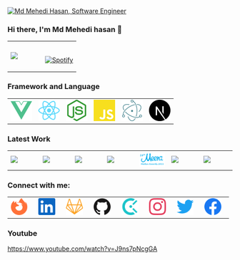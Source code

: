 
[![Md Mehedi Hasan, Software Engineer](https://github.com/Mahadi74/Mahadi74/blob/main/Animation.gif)](https://mehediswe.me)
### Hi there, I'm Md Mehedi hasan 👋

<table width="100%"> 
  <tr>
  <td width="50%">    
    <a href="https://github.com/Mahadi74"><img src="https://github-readme-stats.vercel.app/api?username=Mahadi74&count_private=true&show_icons=true&hide_border=true&theme=radical" height="165" /></a>
  </td>
  <td width="50%">
      
&nbsp; <br> [![Spotify](https://novatorem.vercel.app/api/spotify)]()

  </td>
  
  </table>

### Framework and Language 

<table width="100%"> 
  <tr>
  <td width="16.666%"> 
      <img src="https://github.com/Mahadi74/Mahadi74/blob/main/assest/vue.svg" width="100%"/>
   </td>
  <td width="16.666%">
      <img src="https://github.com/Mahadi74/Mahadi74/blob/main/assest/react.svg" width="100%"/>
  </td>
  <td width="16.666%">
       <img src="https://github.com/Mahadi74/Mahadi74/blob/main/assest/node.svg" width="100%"/>
   </td>
  <td width="16.666%">
       <img src="https://github.com/Mahadi74/Mahadi74/blob/main/assest/javascript.svg" width="100%"/>
  </td>
  <td width="16.666%">
       <img src="https://github.com/Mahadi74/Mahadi74/blob/main/assest/electron.svg" width="100%"/>
  </td>
  <td width="16.666%">
       <img src="https://github.com/Mahadi74/Mahadi74/blob/main/assest/next.svg" width="100%"/>
  </td>
  </table>

  ### Latest Work
<table width="100%"> 
  <tr>
    <td width="14.285%">
       <a href="https://healthbuddy.plus/"><img src="https://healthbuddy.plus/logo-img.svg" width="100%"/></a>
    </td>
    <td width="14.285%"> 
     <a herf="https://safeinternet.unicefbangladesh.org/"><img src="https://1688997010.rsc.cdn77.org/apple-touch-icon.png" width="100%"/></a>
   </td>
  <td width="14.285%">
      <a href="https://ncbelearning.fpmu.gov.bd/"><img src="https://ncbelearning.fpmu.gov.bd/img/NCB.2789fccb.png" width="100%"/></a>
  </td>
  <td width="14.285%">
       <a href="https://adolescent.nnsop.org/"><img src="https://adolescent.nnsop.org/assets/exported/logo.png" width="100%"/></a>
   </td>
  <td width="14.285%">
       <a href="https://www.meenamedia.unicefbangladesh.org/"><img src="https://github.com/Mahadi74/Mahadi74/blob/main/assest/meena.png" width="100%"/></a>
  </td>
  <td width="14.285%">
       <a href="https://apps.shopify.com/quick-announcement"><img src="https://cdn.shopify.com/app-store/listing_images/0cb1446aeda6fbf729b655a7ef127dfc/icon/CN/Nu6z0lu8CEAE=.jpg?height=168&quality=90&width=168" width="100%"/></a>
  </td>
  <td width="14.285%">
       <a href="https://volunteer.unicefbangladesh.org/wash-hand"><img src="https://www.meenamedia.unicefbangladesh.org/assets/user/img/favicon.ico" width="100%"/></a>
  </td>
  </table>

  ### Connect with me:

  <table width="100%"> 
  <tr>
   <td width="12.5%"> 
     <a href="https://mehediswe.me"> <img src="https://github.com/Mahadi74/Mahadi74/blob/main/assest/browser.svg" width="80%"/></a>
   </td>
    <td width="12.5%"> 
     <a href="https://www.linkedin.com/in/mahadi74"> <img src="https://github.com/Mahadi74/Mahadi74/blob/main/assest/linkedin.svg" width="80%"/></a>
   </td>
  <td width="12.5%">
      <a href="https://gitlab.com/Mahadi74"><img src="https://github.com/Mahadi74/Mahadi74/blob/main/assest/gitlab.svg" width="80%"/></a>
  </td>
  <td width="12.5%">
       <a href="https://github.com/mehedi-rul"><img src="https://github.com/Mahadi74/Mahadi74/blob/main/assest/github.svg" width="80%"/></a>
   </td>
  <td width="12.5%">
       <a href="https://www.coderbyte.com/profile/saiful24"><img src="https://github.com/Mahadi74/Mahadi74/blob/main/assest/coderbyte.svg" width="80%"/></a>
  </td>
  <td width="12.5%">
       <a href="https://github.com/Mahadi74"><img src="https://github.com/Mahadi74/Mahadi74/blob/main/assest/instagram.svg" width="80%"/></a>
  </td>
  <td width="12.5%">
       <a href="https://twitter.com/mahadi03275920"><img src="https://github.com/Mahadi74/Mahadi74/blob/main/assest/twitter.svg" width="80%"/></a>
  </td>
  <td width="12.5%">
       <a href="https://www.facebook.com/mahadihasanshunno"><img src="https://github.com/Mahadi74/Mahadi74/blob/main/assest/facebook.svg" width="80%"/></a>
  </td>
  </table>
  
### Youtube 

https://www.youtube.com/watch?v=J9ns7pNcgGA
